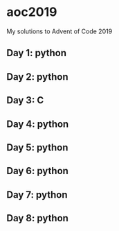 # aoc2019
My solutions to Advent of Code 2019

## Day 1: python

## Day 2: python

## Day 3: C

## Day 4: python

## Day 5: python

## Day 6: python

## Day 7: python

## Day 8: python
